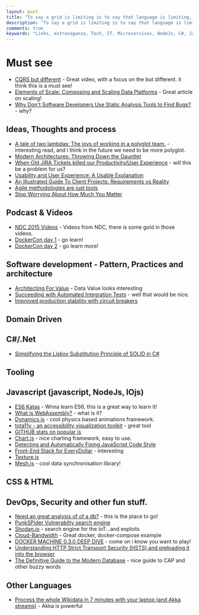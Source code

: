 ```yaml
---
layout: post
title: "To say a grid is limiting is to say that language is limiting, or typography is limiting."
description: "To say a grid is limiting is to say that language is limiting, or typography is limiting."
comments: true
keywords: "Links, extravaganza, Tech, IT, Microservices, NodeJs, C#, Javascript, Solution architecture"
---
```

# Must see
 * [CQRS but different](https://vimeo.com/131199089) - Great video, with a focus on the but different. it think this is a must see!
 * [Elements of Scale: Composing and Scaling Data Platforms](http://www.benstopford.com/2015/04/28/elements-of-scale-composing-and-scaling-data-platforms/) - Great article on scaling!
 * [Why Don't Software Developers Use Static Analysis Tools to Find Bugs?](http://www.viva64.com/en/b/0335/) - why?

## Ideas, Thoughts and process
 * [A tale of two lambdas: The joys of working in a polyglot team.](http://dev.otto.de/2015/06/23/a-tale-of-two-lambdas-2/) - interesting read, and i think in the future we need to be more polyglot.
 * [Modern Architectures: Throwing Down the Gauntlet](https://developer.salesforce.com/blogs/developer-relations/2015/06/modern-architectures-throwing-gauntlet.html)
 * [When Old JIRA Tickets killed our Productivity/User Experience](http://apmblog.dynatrace.com/2015/06/25/when-old-jira-tickets-killed-our-productivityuser-experience/) - will this be a problem for us?
 * [Usability and User Experience: A Usable Explanation](http://www.stickyminds.com/article/usability-and-user-experience-usable-explanation)
 * [An Illustrated Guide To Client Projects: Requirements vs Reality](http://derickbailey.com/2015/06/27/an-illustrated-guide-to-client-projects-requirements-vs-reality/)
 * [Agile methodologies are just tools](http://designcoderelease.blogspot.co.uk/2015/06/agile-methodologies-are-just-tools.html)
 * [Stop Worrying About How Much You Matter](http://peterbregman.com/articles/stop-worrying-about-how-much-you-matter/#.VZOmHfntluB)

## Podcast & Videos
 * [NDC 2015 Videos](https://vimeo.com/ndcconferences/videos/) - Videos from NDC, there is some gold in those videos.
 * [DockerCon day 1](https://blog.docker.com/2015/06/dockercon-2015-videos-day-1-of-docker-docker-docker-2/) - go learn!
 * [DockerCon day 2](https://blog.docker.com/2015/06/dockercon-2015-videos-day-2-docker-docker-docker/) - go learn more!

## Software development - Pattern, Practices and architecture
 * [Architecting For Value](http://stevetodd.typepad.com/my_weblog/2015/06/architecting-for-value.html) - Data Value looks interesting
 * [Succeeding with Automated Integration Tests](http://jeremydmiller.com/2015/06/25/succeeding_with_integration_testing/) - well that would be nice.
 * [Improved production stability with circuit breakers](http://engineering.heroku.com/blogs/2015-06-30-improved-production-stability-with-circuit-breakers/) 

## Domain Driven

## C#/.Net
 * [Simplifying the Liskov Substitution Principle of SOLID in C#](http://www.infragistics.com/community/blogs/dhananjay_kumar/archive/2015/06/30/simplifying-the-liskov-substitution-principle-of-solid-in-c.aspx)

## Tooling 

## Javascript (javascript, NodeJs, IOjs)
 * [ES6 Katas](http://es6katas.org/) - Wnna learn ES6, this is a great way to learn it!
 * [What is WebAssembly?](https://medium.com/javascript-scene/what-is-webassembly-the-dawn-of-a-new-era-61256ec5a8f6) - what is it?
 * [Dynamics.js](http://dynamicsjs.com/) - cool physics based animations framework.
 * [tota11y - an accessibility visualization toolkit](http://khan.github.io/tota11y/) - great tool
 * [GITHUB stats on popular js](http://stats.js.org/)
 * [Chart.js](http://www.chartjs.org/) - nice charting framework, easy to use.
 * [Detecting and Automatically Fixing JavaScript Code Style](http://ariya.ofilabs.com/2015/06/detecting-and-automatically-fixing-javascript-code-style.html)
 * [Front-End Stack for EveryDollar](http://www.developwithpurpose.com/front-end-stack-for-everydollar/) - interesting
 * [Texture.js](http://www.noupe.com/development/textures-js-svg-textures-in-all-shapes-and-colors-91582.html)
 * [Mesh.js](http://dailyjs.com/2015/06/29/mesh-js/) - cool data synchronisation library!

## CSS & HTML

## DevOps, Security and other fun stuff.
 * [Need an great analysis of of a db?](https://aphyr.com/tags/jepsen) - this is the place to go!
 * [PunkSPider Vulnerabilty search engine](https://www.punkspider.org)
 * [Shodan.io](https://www.shodan.io/) - search engine for the IoT...and exploits
 * [Cloud-Bandwidth](https://github.com/nerdalert/cloud-bandwidth) - Great docker, docker-compose example
 * [DOCKER MACHINE 0.3.0 DEEP DIVE](https://blog.docker.com/2015/06/docker-machine-0-3-0-deep-dive/) - come on i know you want to play!
 * [Understanding HTTP Strict Transport Security (HSTS) and preloading it into the browser](http://www.troyhunt.com/2015/06/understanding-http-strict-transport.html)
 * [The Definitive Guide to the Modern Database](http://java.dzone.com/articles/definitive-guide-modern) - nice guide to CAP and other buzzy words 

## Other Languages
 * [Process the whole Wikidata in 7 minutes with your laptop (and Akka streams)](http://engineering.intenthq.com/2015/06/wikidata-akka-streams) - Akka is powerful

